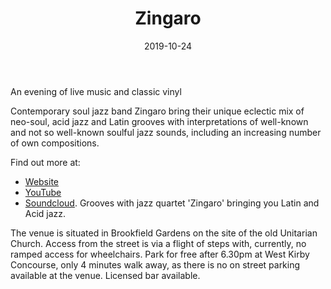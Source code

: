 ﻿---
layout: eventdetail
title: Zingaro  
section_title: Events
bookable: yes
organiser_url: www.westkirbyartscentre.org.uk
price: 7.50
time: 7pm for 7.45pm
date: 2019-10-24
type: West Kirby Jazz Club
image: zingaro-music2
permalink: /events/west-kirby-jazz-club-zingaro-october-2019
---

An evening of live music and classic vinyl

Contemporary soul jazz band Zingaro bring their unique eclectic mix of neo-soul, acid jazz
and Latin grooves with interpretations of well-known and not so well-known soulful jazz
sounds, including an increasing number of own compositions.

Find out more at:
- [Website](https://zingaromusic.com)
- [YouTube](https://youtube.zingaromusic.com)
- [Soundcloud](https://soundcloud.com/zingaromusicElectric). Grooves with jazz quartet 'Zingaro' bringing you Latin and Acid jazz.

The venue is situated in Brookfield Gardens on the site of the old Unitarian Church. Access from the street is via a flight of steps with, currently, no ramped access for wheelchairs. Park for free after 6.30pm at West Kirby Concourse, only 4 minutes walk away, as there is no on street parking available at the venue. Licensed bar available.
